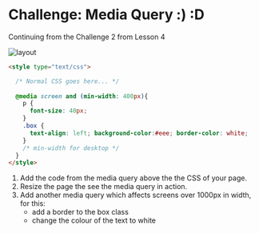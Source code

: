 # Challenge: Media Query  :) :D

Continuing from the Challenge 2 from Lesson 4 

![layout](img/layout.png)

```html
<style type="text/css"> 

  /* Normal CSS goes here... */
  
  @media screen and (min-width: 400px){ 
    p {
      font-size: 40px;
    } 
    .box {
      text-align: left; background-color:#eee; border-color: white;
    }
    /* min-width for desktop */
  } 
</style>
```

1. Add the code from the media query above the the CSS of your page.
2. Resize the page the see the media query in action.
3. Add another media query which affects screens over 1000px in width, for this:
    - add a border to the box class
    - change the colour of the text to white
